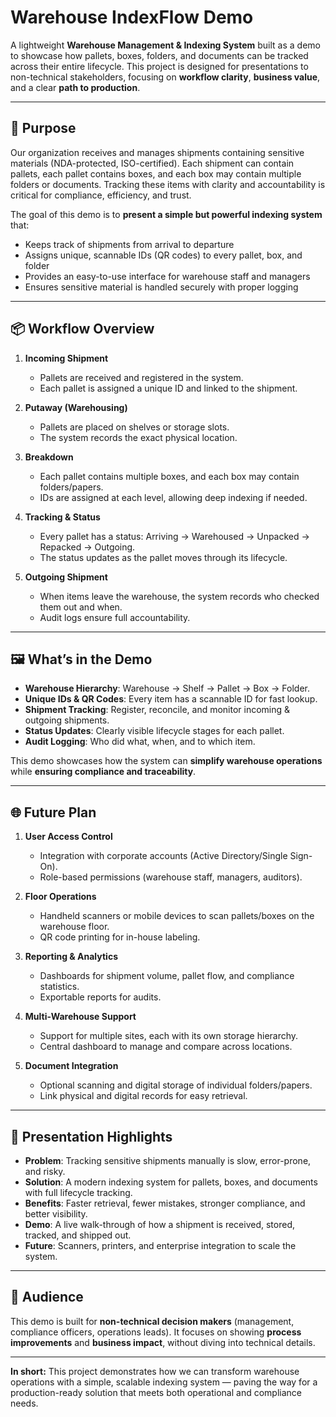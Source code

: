# Warehouse IndexFlow Demo

A lightweight **Warehouse Management & Indexing System** built as a demo to showcase how pallets, boxes, folders, and documents can be tracked across their entire lifecycle. This project is designed for presentations to non-technical stakeholders, focusing on **workflow clarity**, **business value**, and a clear **path to production**.

---

## 🎯 Purpose

Our organization receives and manages shipments containing sensitive materials (NDA-protected, ISO-certified). Each shipment can contain pallets, each pallet contains boxes, and each box may contain multiple folders or documents. Tracking these items with clarity and accountability is critical for compliance, efficiency, and trust.

The goal of this demo is to **present a simple but powerful indexing system** that:
- Keeps track of shipments from arrival to departure
- Assigns unique, scannable IDs (QR codes) to every pallet, box, and folder
- Provides an easy-to-use interface for warehouse staff and managers
- Ensures sensitive material is handled securely with proper logging

---

## 📦 Workflow Overview

1. **Incoming Shipment**  
   - Pallets are received and registered in the system.  
   - Each pallet is assigned a unique ID and linked to the shipment.  

2. **Putaway (Warehousing)**  
   - Pallets are placed on shelves or storage slots.  
   - The system records the exact physical location.  

3. **Breakdown**  
   - Each pallet contains multiple boxes, and each box may contain folders/papers.  
   - IDs are assigned at each level, allowing deep indexing if needed.  

4. **Tracking & Status**  
   - Every pallet has a status: Arriving → Warehoused → Unpacked → Repacked → Outgoing.  
   - The status updates as the pallet moves through its lifecycle.  

5. **Outgoing Shipment**  
   - When items leave the warehouse, the system records who checked them out and when.  
   - Audit logs ensure full accountability.  

---

## 🖼️ What’s in the Demo

- **Warehouse Hierarchy**: Warehouse → Shelf → Pallet → Box → Folder.  
- **Unique IDs & QR Codes**: Every item has a scannable ID for fast lookup.  
- **Shipment Tracking**: Register, reconcile, and monitor incoming & outgoing shipments.  
- **Status Updates**: Clearly visible lifecycle stages for each pallet.  
- **Audit Logging**: Who did what, when, and to which item.  

This demo showcases how the system can **simplify warehouse operations** while **ensuring compliance and traceability**.

---

## 🌐 Future Plan

1. **User Access Control**  
   - Integration with corporate accounts (Active Directory/Single Sign-On).  
   - Role-based permissions (warehouse staff, managers, auditors).  

2. **Floor Operations**  
   - Handheld scanners or mobile devices to scan pallets/boxes on the warehouse floor.  
   - QR code printing for in-house labeling.  

3. **Reporting & Analytics**  
   - Dashboards for shipment volume, pallet flow, and compliance statistics.  
   - Exportable reports for audits.  

4. **Multi-Warehouse Support**  
   - Support for multiple sites, each with its own storage hierarchy.  
   - Central dashboard to manage and compare across locations.  

5. **Document Integration**  
   - Optional scanning and digital storage of individual folders/papers.  
   - Link physical and digital records for easy retrieval.  

---

## 🚀 Presentation Highlights

- **Problem**: Tracking sensitive shipments manually is slow, error-prone, and risky.  
- **Solution**: A modern indexing system for pallets, boxes, and documents with full lifecycle tracking.  
- **Benefits**: Faster retrieval, fewer mistakes, stronger compliance, and better visibility.  
- **Demo**: A live walk-through of how a shipment is received, stored, tracked, and shipped out.  
- **Future**: Scanners, printers, and enterprise integration to scale the system.  

---

## 👥 Audience

This demo is built for **non-technical decision makers** (management, compliance officers, operations leads). It focuses on showing **process improvements** and **business impact**, without diving into technical details.

---

**In short:** This project demonstrates how we can transform warehouse operations with a simple, scalable indexing system — paving the way for a production-ready solution that meets both operational and compliance needs.

